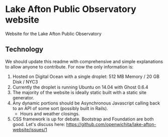 # Lake Afton Public Observatory website
Website for the Lake Afton Public Observatory

## Technology
We should update this readme with comprehensive and simple explanations to allow anyone to contribute. For now the only information is:

1. Hosted on Digital Ocean with a single droplet: 512 MB Memory / 20 GB Disk / NYC3
2. Currently the droplet is running Ubuntu on 14.04 with Ghost 0.6.4
3. The majority of the website is ideally static built with a static site generator.
4. Any dynamic portions should be Asynchronous Javascript calling back to an API of some sort (possibly built in Rails).
	- Hours and weather closings.
5. CSS framework is up for debate. Bootstrap and Foundation are both good. Let's discuss here: https://github.com/openwichita/lake-afton-website/issues/1
